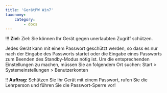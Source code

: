 ```yaml
---
title: 'GerätPW Win7'
taxonomy:
    category:
        - docs
---
```


!!! **Ziel:** Ziel: Sie können Ihr Gerät gegen unerlaubten Zugriff schützen.

Jedes Gerät kann mit einem Passwort geschützt werden, so dass es nur nach der Eingabe des Passworts startet oder die Eingabe eines Passworts zum Beenden des Standby-Modus nötig ist. Um die entsprechenden Einstellungen zu machen, müssen Sie an folgendem Ort suchen: Start > Systemeinstellungen > Benutzerkonten<br>

!! **Auftrag:** Schützen Sie Ihr Gerät mit einem Passwort, rufen Sie die Lehrperson und führen Sie die Passwort-Sperre vor!